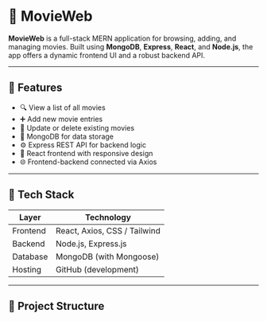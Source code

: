 # 🎥 MovieWeb

**MovieWeb** is a full-stack MERN application for browsing, adding, and managing movies. Built using **MongoDB**, **Express**, **React**, and **Node.js**, the app offers a dynamic frontend UI and a robust backend API.

---

## 🌟 Features

- 🔍 View a list of all movies
- ➕ Add new movie entries
- 📝 Update or delete existing movies
- 🧠 MongoDB for data storage
- ⚙️ Express REST API for backend logic
- 🎨 React frontend with responsive design
- 🌐 Frontend-backend connected via Axios

---

## 🚀 Tech Stack

| Layer     | Technology                     |
|-----------|--------------------------------|
| Frontend  | React, Axios, CSS / Tailwind   |
| Backend   | Node.js, Express.js            |
| Database  | MongoDB (with Mongoose)        |
| Hosting   | GitHub (development)           |

---

## 📁 Project Structure

